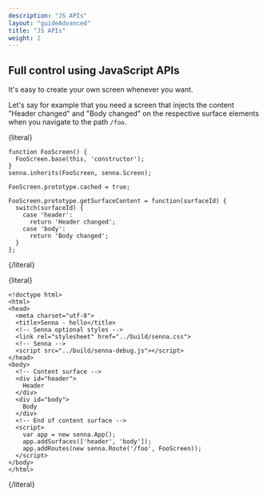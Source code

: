 ```yaml
---
description: "JS APIs"
layout: "guideAdvanced"
title: "JS APIs"
weight: 2
---
```


<article id="js-api">

## Full control using JavaScript APIs

It's easy to create your own screen whenever you want.

Let's say for example that you need a screen that injects the content "Header changed" and "Body changed" on the respective surface elements when you navigate to the path `/foo`.


{literal}
```
function FooScreen() {
  FooScreen.base(this, 'constructor');
}
senna.inherits(FooScreen, senna.Screen);

FooScreen.prototype.cached = true;

FooScreen.prototype.getSurfaceContent = function(surfaceId) {
  switch(surfaceId) {
    case 'header':
      return 'Header changed';
    case 'body':
      return 'Body changed';
  }
};
```
{/literal}


{literal}
```
<!doctype html>
<html>
<head>
  <meta charset="utf-8">
  <title>Senna - hello</title>
  <!-- Senna optional styles -->
  <link rel="stylesheet" href="../build/senna.css">
  <!-- Senna -->
  <script src="../build/senna-debug.js"></script>
</head>
<body>
  <!-- Content surface -->
  <div id="header">
    Header
  </div>
  <div id="body">
    Body
  </div>
  <!-- End of content surface -->
  <script>
    var app = new senna.App();
    app.addSurfaces(['header', 'body']);
    app.addRoutes(new senna.Route('/foo', FooScreen));
  </script>
</body>
</html>
```
{/literal}

</article>